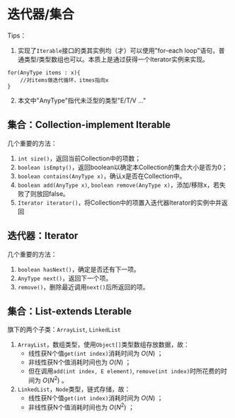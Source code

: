 # 迭代器/集合
Tips：
1. 实现了`Iterable`接口的类其实例均（才）可以使用"for-each loop"语句，普通类型/类型数组也可以。本质上是通过获得一个Iterator实例来实现。
```
for(AnyType items : x){
    //对items做迭代循环，itmes指向x
}
```
2. 本文中"AnyType"指代未泛型的类型"E/T/V ..."

## 集合：Collection-implement Iterable
几个重要的方法：
1. `int size()`，返回当前Collection中的项数；
2. `boolean isEmpty()`，返回boolean以确定本Collection的集合大小是否为0；
3. `boolean contains(AnyType x)`，确认x是否在Collection中。
4. `boolean add(AnyType x)`, `boolean remove(AnyType x)`，添加/移除x，若失败了则放回false。
5. `Iterator iterator()`，将Collection中的项置入迭代器Iterator的实例中并返回

## 迭代器：Iterator
几个重要的方法：
1. `boolean hasNext()`，确定是否还有下一项。
2. `AnyType next()`，返回下一个项。
3. `remove()`，删除最近调用`next()`后所返回的项。

## 集合：List-extends Lterable
旗下的两个子类：`ArrayList`, `LinkedList`
1. `ArrayList`，数组类型，使用`Object[]`类型数组存放数据，故：
	- 线性获N个值`get(int index)`消耗时间为 $O(N)$ ；
	- 非线性获N个值消耗时间也为 $O(N)$ ；
	- 但在调用`add(int index, E element)`, `remove(int index)`时所花费的时间为 $O(N^2)$ 。
2. `LinkedList`，`Node`类型，链式存储，故：
	- 线性获N个值`get(int index)`消耗时间为 $O(N)$ ；
	- 非线性获N个值消耗时间也为 $O(N^2)$ ；
